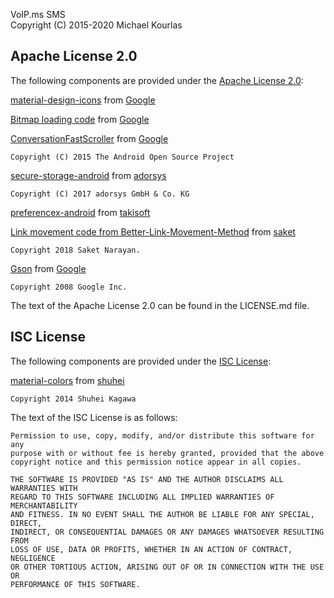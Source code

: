 VoIP.ms SMS  
Copyright (C) 2015-2020 Michael Kourlas

## Apache License 2.0 ##

The following components are provided under the [Apache License 2.0](https://www.apache.org/licenses/LICENSE-2.0):

[material-design-icons](https://github.com/google/material-design-icons) from [Google](https://github.com/google)

[Bitmap loading code](https://developer.android.com/topic/performance/graphics/load-bitmap.html) from [Google](http://www.google.com)

[ConversationFastScroller](https://android.googlesource.com/platform/packages/apps/Messaging/+/master/src/com/android/messaging/ui/conversation/ConversationFastScroller.java) from [Google](http://www.google.com)

    Copyright (C) 2015 The Android Open Source Project

[secure-storage-android](https://github.com/adorsys/secure-storage-android) from [adorsys](https://github.com/adorsys)

    Copyright (C) 2017 adorsys GmbH & Co. KG

[preferencex-android](https://github.com/takisoft/preferencex-android) from [takisoft](https://github.com/takisoft)

[Link movement code from Better-Link-Movement-Method](https://github.com/saket/Better-Link-Movement-Method) from [saket](https://github.com/saket)

    Copyright 2018 Saket Narayan.

[Gson](https://github.com/google/gson) from [Google](https://github.com/google)

    Copyright 2008 Google Inc.

The text of the Apache License 2.0 can be found in the LICENSE.md file.

## ISC License ##

The following components are provided under the [ISC License](https://opensource.org/licenses/ISC):

[material-colors](https://github.com/shuhei/material-colors) from [shuhei](https://github.com/shuhei)

    Copyright 2014 Shuhei Kagawa

The text of the ISC License is as follows:
    
    Permission to use, copy, modify, and/or distribute this software for any
    purpose with or without fee is hereby granted, provided that the above
    copyright notice and this permission notice appear in all copies.
    
    THE SOFTWARE IS PROVIDED "AS IS" AND THE AUTHOR DISCLAIMS ALL WARRANTIES WITH
    REGARD TO THIS SOFTWARE INCLUDING ALL IMPLIED WARRANTIES OF MERCHANTABILITY
    AND FITNESS. IN NO EVENT SHALL THE AUTHOR BE LIABLE FOR ANY SPECIAL, DIRECT,
    INDIRECT, OR CONSEQUENTIAL DAMAGES OR ANY DAMAGES WHATSOEVER RESULTING FROM
    LOSS OF USE, DATA OR PROFITS, WHETHER IN AN ACTION OF CONTRACT, NEGLIGENCE
    OR OTHER TORTIOUS ACTION, ARISING OUT OF OR IN CONNECTION WITH THE USE OR
    PERFORMANCE OF THIS SOFTWARE.

